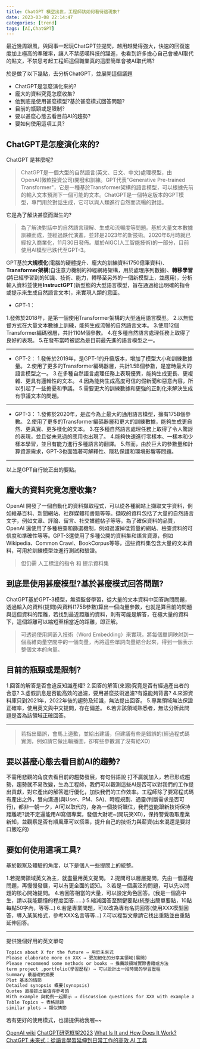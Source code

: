 ```yaml
---
title: ChatGPT 橫空出世，工程師該如何看待這現象?
date: 2023-03-08 22:14:47
categories: [trend]
tags: [AI,ChatGPT]
---
```


最近幾周跟風，與同事一起玩ChatGPT並提問，越用越覺得強大，快速的回復速度加上極高的準確率，讓人不禁感嘆科技的躍進，也看到許多擔心自己會被AI取代的貼文，不禁思考起工程師這個職業真的這麼簡單會被AI取代嗎?

於是做了以下幾點，去分析ChatGPT，並展開這個議題

- ChatGPT是怎麼演化來的?
- 龐大的資料究竟怎麼收集?
- 他到底是使用甚麼模型?基於甚麼模式回答問題?
- 目前的瓶頸或是限制?
- 要以甚麼心態去看目前AI的趨勢?
- 要如何使用這項工具?


## ChatGPT是怎麼演化來的?

ChatGPT 是甚麼呢?

>ChatGPT是一個大型的自然語言(英文、日文、中文)處理模型，由OpenAI(微軟投資公司)開發和訓練。GPT代表"Generative Pre-trained Transformer"，它是一種基於Transformer架構的語言模型，可以根據先前的輸入文本預測下一個可能的文本。ChatGPT是一個特定版本的GPT模型，專門用於對話生成，它可以與人類進行自然而流暢的對話。

它是為了解決甚麼而誕生的?

>為了解決對話中的自然語言理解、生成和流暢度等問題。基於大量文本數據訓練而成，並經過跌代演進，並非是2023年的新技術。2020年6月時就已經投入商業化，11月30日發佈。屬於AIGC(人工智能技術)的一部分，目前使用AI模型已跌代至GPT-3。

GPT基於**大規模化**(電腦的硬體提升、龐大的訓練資料1750億筆資料)、**Transformer架構**(自注意力機制的神經網絡架構，用於處理序列數據)、**轉移學習**(將已經學習到的知識、技術、能力，轉移至另外的一個新模型上，並應用)，分析輸入資料並使用**InstructGPT**(新型態的大型語言模型，旨在通過給出明確的指令或提示來生成自然語言文本)，來實現人類的意圖。

- GPT-1：

1.發佈於2018年，是第一個使用Transformer架構的大型通用語言模型。
2.以無監督方式在大量文本數據上訓練，能夠生成流暢的自然語言文本。
3.使用12個Transformer編碼器層，共計110M個參數。
4.在多種自然語言處理任務上取得了良好的表現。
5.在發布當時被認為是目前最先進的語言模型之一。

---

- GPT-2：
1.發佈於2019年，是GPT-1的升級版本，增加了模型大小和訓練數據量。
2.使用了更多的Transformer編碼器層，共計1.5B個參數，是當時最大的語言模型之一。
3.在多種自然語言處理任務上表現優異，能夠生成更長、更複雜、更具有邏輯性的文本。
4.因為能夠生成高度可信的假新聞和惡意內容，所以引起了一些擔憂和爭議。
5.需要更大的訓練數據和更強的正則化來解決生成有爭議文本的問題。

---

- GPT-3：
1.發佈於2020年，是迄今為止最大的通用語言模型，擁有175B個參數。
2.使用了更多的Transformer編碼器層和更大的訓練數據，能夠生成更自然、更真實、更多樣化的文本。
3.在多種自然語言處理任務上取得了令人驚訝的表現，並且從未見過的應用也出現了。
4.能夠快速進行零樣本、一樣本和少樣本學習，並且有能力進行多種語言的翻譯。
5.然而，由於巨大的參數量和計算資源需求，GPT-3也面臨著可解釋性、隱私保護和環境影響等問題。

---
以上是GPT自行統正出的要點。

## 龐大的資料究竟怎麼收集?

OpenAI 開發了一個自動化的資料擷取程式，可以從各種網站上擷取文字資料，例如維基百科、新聞網站、社群媒體和書籍等等。擷取的資料包括了大量的自然語言文字，例如文章、評論、留言、社交媒體帖子等等。為了確保資料的品質，OpenAI 還使用了多種檢查和篩選機制，例如過濾掉低質量的網站、檢查資料的可信度和準確性等等。GPT-3還使用了多種公開的資料集和語言資源，例如Wikipedia、Common Crawl、BookCorpus等等，這些資料集包含大量的文本資料，可用於訓練模型並進行測試和驗證。

> 但仍需 人工標注的指令 和 提示資料集 

## 到底是使用甚麼模型?基於甚麼模式回答問題?

ChatGPT基於GPT-3模型，無須監督學習，從大量的文本資料中回答詢問問題，透過輸入的資料(提問)與資料(175B參數)算出一個向量參數，也就是算目前的問題與這個資料的距離，若找到最近距離的資料，則有可能是解答，在極大量的資料下，這個距離可以縮短至相當近的距離，即正解。
> 可透過使用詞嵌入技術（Word Embedding）來實現，將每個單詞映射到一個高維向量空間中的一個向量，再將這些單詞向量結合起來，得到一個表示整個文本的向量。

## 目前的瓶頸或是限制?

1.回答的解答是否會違反知識產權?
2.回答的解答(來源)究竟是否有經過產出者的合意?
3.虛假訊息是否能高效的過濾，要用甚麼技術過濾?有誰能夠背書?
4.來源資料庫只到2021年，2022年後的趨勢及知識，無法提出回答。
5.專業領域無法保證正確率，使用英文與中文提問，存在偏差。
6.若非該領域熟悉者，無法分析此問題是否為該領域正確回答。

---

>若指出錯誤，會馬上道歉，並給出建議，但建議有些是錯誤的(經過程式碼實測，例如請它做出輪播圖，卻有些參數漏了沒有給XD)

## 要以甚麼心態去看目前AI的趨勢?

不需用悲觀的角度去看目前的趨勢發展，有句俗語說 打不贏就加入，若已形成趨勢，趨勢就不易改變，生為工程師，我們可以觀測這些AI是否可以對我們的工作提出貢獻，對它產出的解答進行優化，加快我們的工作效率。工程師除了要寫程式碼有產出之外，雙向溝通(與User、PM、SA)、時程規劃、通靈(判斷需求是否可行)，都非一朝一夕，AI可以取代的，身為一個技術職位，我們豈能跟新技術保持距離呢?說不定還能用AI寫個專案，發個大財呢~(開玩笑XD)，保持警覺吸取產業新知，並觀察是否有順風車可以搭乘，提升自己的技術力與薪資(出來混還是要討口飯吃的)

## 要如何使用這項工具?

基於觀察及體驗的角度，以下是個人一些提問上的統整。

1.若提問領域英文為主，就盡量用英文提問。
2.提問可以層層提問，先由一個基礎問題，再慢慢發展，可以有更全面的認知。
3.若是一個廣泛的問題，可以先以問題的核心開始提問。
4.若回答相當的大量，可以設定角色回答。(我是一個高中生，請以我能聽懂的程度回答......)
5.縮減回答至關鍵要點(統整出簡單要點，10點每點50字內，等等...)
6.若是專業問題，可以改為專有名詞回答(使用XXX模型回答，導入某某格式，參考XXX名言等等...)
7.可以複製文章請它找出重點並由重點延伸回答。

---

提供幾個好用的英文單句

```txt
Topics about X for the future ⇒ 用於未來式
Please elaborate more on XXX ⇒ 更加細化的分享某領域(展開)
Please recommend some methods or books ⇒ 推薦該領域實際書籍或方法
term project ,portfolio(學習歷程) ⇒ 可以設計出一段時間的學習歷程
Summary 最基礎的摘要
Plot 基本的情節
Detailed synopsis 概要(synopsis)
Quotes 直接抓出最值得參考的
With example 與範例一起顯示 ⇒ discussion questions for XXX with example answers
Table Topics ⇒ 表格話題
similar plots ⇒ 類似情節
```

若有更好的使用模式，也請提供給我喔~~


[OpenAI wiki](https://zh.wikipedia.org/zh-tw/OpenAI)
[ChatGPT研究框架2023](https://www.slidestalk.com/ai_algorithms/ChatGPT20232023277231656)
[What Is It and How Does It Work?](https://www.entrepreneur.com/science-technology/chatgpt-what-is-it-and-how-does-it-work/445014)
[ChatGPT 未來式：從語言學習延伸到日常工作的高效 AI 工具](https://shop.wordup.com.tw/product/1022)
